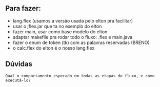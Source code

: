 ## Para fazer:

- lang.flex (usamos a versão usada pelo elton pra facilitar)
- usar o jflex.jar que ta no exemplo do elton
- fazer main, usar como base modelo do elton
- adaptar makefile pra rodar todo o fluxo: .flex e main.java
- fazer o enum de token (tk) com as palavras reservadas (BRENO)
- o calc.flex do elton é o nosso lang.flex


## Dúvidas
    Qual o comportamento esperado em todas as etapas do fluxo, e como executá-lo?
